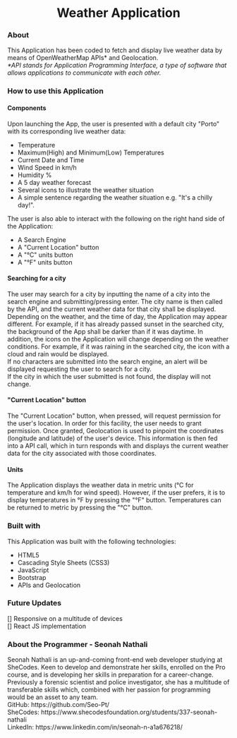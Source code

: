<h1 align="center">Weather Application</h1>
<h3>About</h3>
<p>This Application has been coded to fetch and display live weather data by means of OpenWeatherMap APIs* and Geolocation.
<br>
 <em>*API stands for Application Programming Interface, a type of software that allows applications to communicate with each other.</em></p>
<h3 align="left">How to use this Application</h3>
<h4>Components</h4>
<p>Upon launching the App, the user is presented with a default city "Porto" with its corresponding live weather data:
 <ul>
  <li>
   Temperature
  </li>
  <li>
   Maximum(High) and Minimum(Low) Temperatures
  </li>
  <li>
   Current Date and Time
  </li>
  <li>
   Wind Speed in km/h
  </li>
  <li>
   Humidity %
  </li>
  <li>
   A 5 day weather forecast
  </li>
  <li>
   Several icons to illustrate the weather situation
  </li>
  <li>
   A simple sentence regarding the weather situation e.g. "It's a chilly day!".
  </li>
  </ul>
  </p>
  The user is also able to interact with the following on the right hand side of the Application:
  <ul>
 <li>
 A Search Engine
 </li>
 <li>
 A "Current Location" button
 </li>
 <li>
  A "°C" units button
 </li>
 <li>
  A "°F" units button
 </li>
 </ul>
 </p>
 <h4>Searching for a city</h4>
 <p>The user may search for a city by inputting the name of a city into the search engine and submitting/pressing enter. The city name is then called by the API, and the current weather data for that city shall be displayed. Depending on the weather, and the time of day, the Application may appear different. For example, if it has already passed sunset in the searched city, the background of the App shall be darker than if it was daytime. In addition, the icons on the Application will change depending on the weather conditions. For example, if it was raining in the searched city, the icon with a cloud and rain would be displayed.
<br>     
If no characters are submitted into the search engine, an alert will be displayed requesting the user to search for a city.
<br>
If the city in which the user submitted is not found, the display will not change.
</p>
 
<h4>"Current Location" button</h4>
 <p>The "Current Location" button, when pressed, will request permission for the user's location. In order for this facility, the user needs to grant permission. Once granted, Geolocation is used to pinpoint the coordinates (longitude and latitude) of the user's device. This information is then fed into a API call, which in turn responds with and displays the current weather data for the city associated with those coordinates. 
 </p>

 <h4>Units</h4>
 <p>The Application displays the weather data in metric units (°C for temperature and km/h for wind speed). However, if the user prefers, it is to display temperatures in °F by pressing the "°F" button. Temperatures can be returned to metric by pressing the "°C" button.</p>

<h3>Built with</h3>
<p>This Application was built with the following technologies:
 <ul>
  <li>
   HTML5
  </li>
  <li>
   Cascading Style Sheets (CSS3)
  </li>
  <li>
   JavaScript
  </li>
  <li>
   Bootstrap
  </li>
  <li>
   APIs and Geolocation
  </li>
  </ul>
  </p>
  
 <h3>Future Updates</h3>
<div>[] Responsive on a multitude of devices</div>
<div>[] React JS implementation</div>

<h3>About the Programmer - Seonah Nathali</h3>
<p>Seonah Nathali is an up-and-coming front-end web developer studying at SheCodes. Keen to develop and demonstrate her skills,  enrolled on the Pro course, and is developing her skills in preparation for a career-change. Previously a forensic scientist and police investigator, she has a multitude of transferable skills which, combined with her passion for programming would be an asset to any team.
 <br>
GitHub: https://github.com/Seo-Pt/
 <br>
SheCodes: https://www.shecodesfoundation.org/students/337-seonah-nathali
 <br>
LinkedIn: https://www.linkedin.com/in/seonah-n-a1a676218/
 </p>
